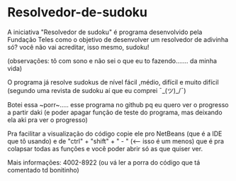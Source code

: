 # Resolvedor-de-sudoku
A iniciativa "Resolvedor de sudoku" é programa desenvolvido pela Fundação Teles como o objetivo
de desenvolver um resolvedor de adivinha só? você não vai acreditar, isso mesmo, sudoku!

(observações: tô com sono e não sei o que eu to fazendo....... da minha vida)



O programa já resolve sudokus de nível fácil ,médio, difícil e muito difícil (segundo uma revista de sudoku aí que eu comprei ¯\_(ツ)_/¯)

Botei essa ~porr~..... esse programa no github pq eu quero ver o progresso a partir daki (e poder apagar função de teste do programa, mas deixando ela aki pra ver o progresso)



Pra facilitar a visualização do código copie ele pro NetBeans (que é a IDE que tô usando) e de   "ctrl" + "shift" + " - " (<-- isso é um menos)
que é pra colapsar todas as funções e você poder abrir só as que quiser ver.



Mais informações: 4002-8922 (ou vá ler a porra do código que tá comentado td bonitinho)
